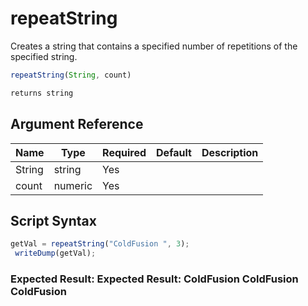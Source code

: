 # repeatString

Creates a string that contains a specified number of
 repetitions of the specified string.

```javascript
repeatString(String, count)
```

```javascript
returns string
```

## Argument Reference

| Name | Type | Required | Default | Description |
| --- | --- | --- | --- | --- |
| String | string | Yes |  |  |
| count | numeric | Yes |  |  |

## Script Syntax

```javascript
getVal = repeatString("ColdFusion ", 3); 
 writeDump(getVal);
```

### Expected Result: Expected Result: ColdFusion ColdFusion ColdFusion
